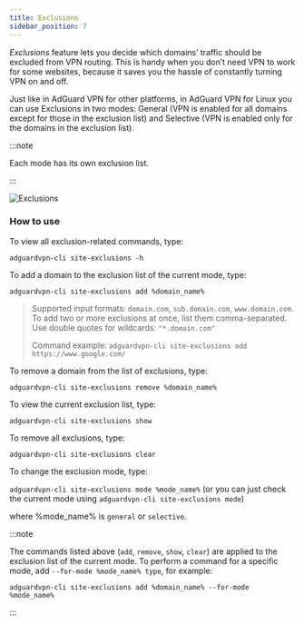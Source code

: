 ```yaml
---
title: Exclusions
sidebar_position: 7
---
```


*Exclusions* feature lets you decide which domains’ traffic should be excluded from VPN routing. This is handy when you don’t need VPN to work for some websites, because it saves you the hassle of constantly turning VPN on and off.

Just like in AdGuard VPN for other platforms, in AdGuard VPN for Linux you can use Exclusions in two modes: General (VPN is enabled for all domains except for those in the exclusion list) and Selective (VPN is enabled only for the domains in the exclusion list).

:::note

Each mode has its own exclusion list.

:::

![Exclusions](https://cdn.adtidy.org/blog/new/m6pkdVPN-CLI-exclusions.png)

### How to use

To view all exclusion-related commands, type:

`adguardvpn-cli site-exclusions -h`

To add a domain to the exclusion list of the current mode, type:

`adguardvpn-cli site-exclusions add %domain_name%`

> Supported input formats: `domain.com`, `sub.domain.com`, `www.domain.com`. To add two or more exclusions at once, list them comma-separated. Use double quotes for wildcards: `"*.domain.com"`
>
> Command example: `adguardvpn-cli site-exclusions add https://www.google.com/`

To remove a domain from the list of exclusions, type:

`adguardvpn-cli site-exclusions remove %domain_name%`

To view the current exclusion list, type:

`adguardvpn-cli site-exclusions show`

To remove all exclusions, type:

`adguardvpn-cli site-exclusions clear`

To change the exclusion mode, type:

`adguardvpn-cli site-exclusions mode %mode_name%` (or you can just check the current mode using `adguardvpn-cli site-exclusions mode`)

where %mode_name% is `general` or `selective`.

:::note

The commands listed above (`add`, `remove`, `show`, `clear`) are applied to the exclusion list of the current mode. To perform a command for a specific mode, add `--for-mode %mode_name% type`, for example:

`adguardvpn-cli site-exclusions add %domain_name% --for-mode %mode_name%`

:::
